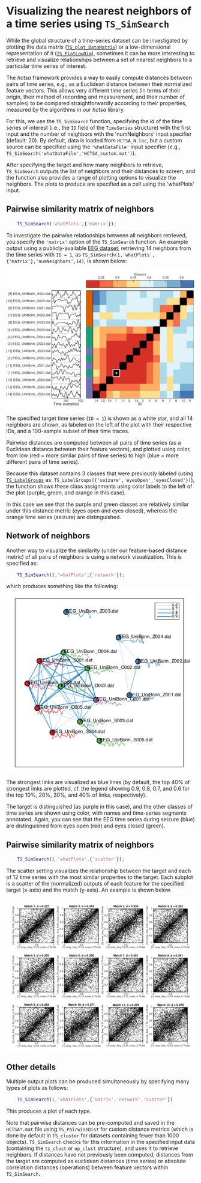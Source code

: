 # Visualizing the nearest neighbors of a time series using `TS_SimSearch`

While the global structure of a time-series dataset can be investigated by plotting the data matrix ([`TS_plot_DataMatrix`](visualizing_the_data_matrix.md)) or a low-dimensional representation of it ([`TS_PlotLowDim`](low_dim.md)), sometimes it can be more interesting to retrieve and visualize relationships between a set of nearest neighbors to a particular time series of interest.

The *hctsa* framework provides a way to easily compute distances between pairs of time series, e.g., as a Euclidean distance between their normalized feature vectors.
This allows very different time series (in terms of their origin, their method of recording and measurement, and their number of samples) to be compared straightforwardly according to their properties, measured by the algorithms in our *hctsa* library.

For this, we use the `TS_SimSearch` function, specifying the id of the time series of interest (i.e., the `ID` field of the `TimeSeries` structure) with the first input and the number of neighbors with the 'numNeighbors' input specifier (default: 20).
By default, data is loaded from `HCTSA_N.loc`, but a custom source can be specified using the `'whatDataFile'` input specifier (e.g., `TS_SimSearch('whatDataFile','HCTSA_custom.mat')`).

After specifying the target and how many neighbors to retrieve, `TS_SimSearch` outputs the list of neighbors and their distances to screen, and the function also provides a range of plotting options to visualize the neighbors.
The plots to produce are specified as a cell using the 'whatPlots' input.

## Pairwise similarity matrix of neighbors

```matlab
    TS_SimSearch('whatPlots',{'matrix'});
```
To investigate the pairwise relationships between all neighbors retrieved, you specify the `'matrix'` option of the `TS_SimSearch` function.
An example output using a publicly-available [EEG dataset](http://epileptologie-bonn.de/cms/front_content.php?idcat=193&lang=3), retrieving 14 neighbors from the time series with `ID = 1`, as `TS_SimSearch(1,'whatPlots',{'matrix'},'numNeighbors',14)`, is shown below:

![](img/TS_SimSearch_matrix.png)

The specified target time series (`ID = 1`) is shown as a white star, and all 14 neighbors are shown, as labeled on the left of the plot with their respective IDs, and a 100-sample subset of their time traces.

Pairwise distances are computed between all pairs of time series (as a Euclidean distance between their feature vectors), and plotted using color, from low (red = more similar pairs of time series) to high (blue = more different pairs of time series).

Because this dataset contains 3 classes that were previously labeled (using [`TS_LabelGroups`](grouping.md) as: `TS_LabelGroups({'seizure','eyesOpen','eyesClosed'})`), the function shows these class assignments using color labels to the left of the plot (purple, green, and orange in this case).

In this case we see that the purple and green classes are relatively similar under this distance metric (eyes open and eyes closed), whereas the orange time series (seizure) are distinguished.

## Network of neighbors

Another way to visualize the similarity (under our feature-based distance metric) of all pairs of neighbors is using a network visualization.
This is specified as:
```matlab
    TS_SimSearch(1,'whatPlots',{'network'});
```
which produces something like the following:
![](img/TS_SimSearch_network.png)

The strongest links are visualized as blue lines (by default, the top 40% of strongest links are plotted, cf. the legend showing 0.9, 0.8, 0.7, and 0.6 for the top 10%, 20%, 30%, and 40% of links, respectively).

The target is distinguished (as purple in this case), and the other classes of time series are shown using color, with names and time-series segments annotated.
Again, you can see that the EEG time series during seizure (blue) are distinguished from eyes open (red) and eyes closed (green).

## Pairwise similarity matrix of neighbors
```matlab
    TS_SimSearch(1,'whatPlots',{'scatter'});
```
The scatter setting visualizes the relationship between the target and each of 12 time series with the most similar properties to the target.
Each subplot is a scatter of the (normalized) outputs of each feature for the specified target (x-axis) and the match (y-axis).
An example is shown below.

![](img/TS_SimSearch_scatters.png)

## Other details

Multiple output plots can be produced simultaneously by specifying many types of plots as follows:
```matlab
    TS_SimSearch(1,'whatPlots',{'matrix','network','scatter'})
```
This produces a plot of each type.

Note that pairwise distances can be pre-computed and saved in the `HCTSA*.mat` file using `TS_PairwiseDist` for custom distance metrics (which is done by default in `TS_cluster` for datasets containing fewer than 1000 objects).
`TS_SimSearch` checks for this information in the specified input data (containing the `ts_clust` or `op_clust` structure), and uses it to retrieve neighbors.
If distances have not previously been computed, distances from the target are computed as euclidean distances (time series) or absolute correlation distances (operations) between feature vectors within `TS_SimSearch`.
